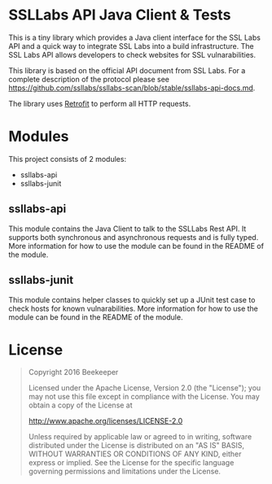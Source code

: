# SSLLabs API Java Client & Tests

This is a tiny library which provides a Java client interface for the SSL Labs API and a quick way to integrate SSL Labs into a build infrastructure. The SSL Labs API allows developers 
to check websites for SSL vulnarabilities.

This library is based on the official API document from SSL Labs. For a complete description of the protocol please see 
https://github.com/ssllabs/ssllabs-scan/blob/stable/ssllabs-api-docs.md.

The library uses [Retrofit](http://square.github.io/retrofit/) to perform all HTTP requests.

# Modules

This project consists of 2 modules:
* ssllabs-api
* ssllabs-junit

## ssllabs-api
This module contains the Java Client to talk to the SSLLabs Rest API. 
It supports both synchronous and asynchronous requests and is fully typed. 
More information for how to use the module can be found in the README of the module.

## ssllabs-junit
This module contains helper classes to quickly set up a JUnit test case to check hosts for known vulnarabilities.
More information for how to use the module can be found in the README of the module.

# License
> Copyright 2016 Beekeeper
>
>Licensed under the Apache License, Version 2.0 (the "License");
>you may not use this file except in compliance with the License.
>You may obtain a copy of the License at
>
>   http://www.apache.org/licenses/LICENSE-2.0
>
>Unless required by applicable law or agreed to in writing, software
>distributed under the License is distributed on an "AS IS" BASIS,
>WITHOUT WARRANTIES OR CONDITIONS OF ANY KIND, either express or implied.
>See the License for the specific language governing permissions and
>limitations under the License.
